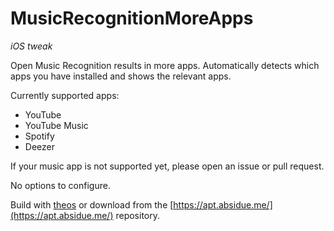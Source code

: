 # MusicRecognitionMoreApps
_iOS tweak_

Open Music Recognition results in more apps.
Automatically detects which apps you have installed and shows the relevant apps.

Currently supported apps:
 - YouTube
 - YouTube Music
 - Spotify
 - Deezer

If your music app is not supported yet, please open an issue or pull request.

No options to configure.


Build with [theos](https://github.com/theos/theos) or download from the [https://apt.absidue.me/](https://apt.absidue.me/) repository.
